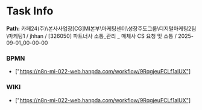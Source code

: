 # Task Info

**Path:** 카페24(주)\본사사업장\[CG]MI본부\마케팅센터\성장주도그룹\디지털마케팅2팀\마케팅1 / jhhan / [326050] 파트너사 소통_관리 _ 매체사 CS 요청 및 소통 / 2025-09-01_00-00-00

### BPMN
- ["https://n8n-mi-022-web.hanpda.com/workflow/9RqgjeuFCLf1alUX"]

### WIKI
- ["https://n8n-mi-022-web.hanpda.com/workflow/9RqgjeuFCLf1alUX"]

